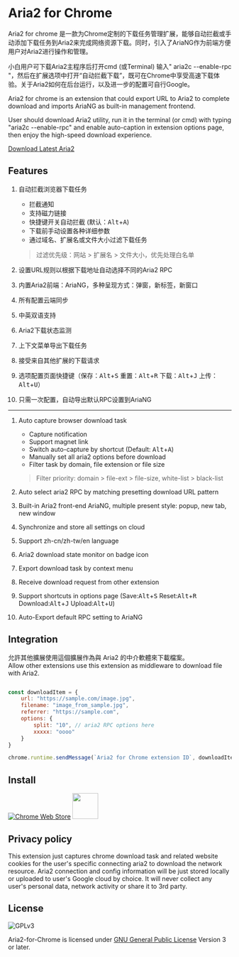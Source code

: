 # Aria2 for Chrome

Aria2 for chrome 是一款为Chrome定制的下载任务管理扩展，能够自动拦截或手动添加下载任务到Aria2来完成网络资源下载。同时，引入了AriaNG作为前端方便用户对Aria2进行操作和管理。

小白用户可下载Aria2主程序后打开cmd (或Terminal) 输入" aria2c --enable-rpc "，然后在扩展选项中打开“自动拦截下载”，既可在Chrome中享受高速下载体验。关于Aria2如何在后台运行，以及进一步的配置可自行Google。

Aria2 for chrome is an extension that could export URL to Aria2 to complete download and imports AriaNG as built-in management frontend.

User should download Aria2 utility, run it in the terminal (or cmd) with typing "aria2c --enable-rpc" and enable auto-caption in extension options page, then enjoy the high-speed download experience.

[Download Latest Aria2](https://github.com/aria2/aria2/releases/latest)

## Features

1. 自动拦截浏览器下载任务

    - 拦截通知
    - 支持磁力链接
    - 快捷键开关自动拦截 (默认：<kbd>Alt</kbd>+<kbd>A</kbd>)
    - 下载前手动设置各种详细参数
    - 通过域名、扩展名或文件大小过滤下载任务
    > 过滤优先级：网站 > 扩展名 > 文件大小，优先处理白名单

2. 设置URL规则以根据下载地址自动选择不同的Aria2 RPC

3. 内置Aria2前端：AriaNG，多种呈现方式：弹窗，新标签，新窗口

4. 所有配置云端同步

5. 中英双语支持

6. Aria2下载状态监测

7. 上下文菜单导出下载任务

8. 接受来自其他扩展的下载请求

9. 选项配置页面快捷键（保存：<kbd>Alt</kbd>+<kbd>S</kbd> 重置：<kbd>Alt</kbd>+<kbd>R</kbd> 下载：<kbd>Alt</kbd>+<kbd>J</kbd> 上传：<kbd>Alt</kbd>+<kbd>U</kbd>）

10. 只需一次配置，自动导出默认RPC设置到AriaNG

---

1. Auto capture browser download task
    - Capture notification
    - Support magnet link
    - Switch auto-capture by shortcut (Default: <kbd>Alt</kbd>+<kbd>A</kbd>)
    - Manually set all aria2 options before download
    - Filter task by domain, file extension or file size
    > Filter priority: domain > file-ext > file-size, white-list > black-list
2. Auto select aria2 RPC by matching presetting download URL pattern

3. Built-in Aria2 front-end AriaNG, multiple present style: popup, new tab, new window

4. Synchronize and store all settings on cloud

5. Support zh-cn/zh-tw/en language

6. Aria2 download state monitor on badge icon

7. Export download task by context menu

8. Receive download request from other extension

9. Support shortcuts in options page (Save:<kbd>Alt</kbd>+<kbd>S</kbd> Reset:<kbd>Alt</kbd>+<kbd>R</kbd> Download:<kbd>Alt</kbd>+<kbd>J</kbd> Upload:<kbd>Alt</kbd>+<kbd>U</kbd>)

10. Auto-Export default RPC setting to AriaNG

## Integration

允許其他擴展使用這個擴展作為與 Aria2 的中介軟體來下載檔案。  
Allow other extensions use this extension as middleware to download file with Aria2.

```js

const downloadItem = {
    url: "https://sample.com/image.jpg",
    filename: "image_from_sample.jpg",
    referrer: "https://sample.com",
    options: { 
        split: "10", // aria2 RPC options here
        xxxxx: "oooo"
    }
}

chrome.runtime.sendMessage(`Aria2 for Chrome extension ID`, downloadItem)

```

## Install

[![Chrome Web Store](https://developer.chrome.com/webstore/images/ChromeWebStore_BadgeWBorder_v2_206x58.png)](https://chrome.google.com/webstore/detail/aria2-for-chrome/mpkodccbngfoacfalldjimigbofkhgjn "Aria2 for Chrome")
[<img src="https://developer.microsoft.com/en-us/store/badges/images/English_get-it-from-MS.png" height=58 >](https://microsoftedge.microsoft.com/addons/detail/jjfgljkjddpcpfapejfkelkbjbehagbh "Aria2 for Edge")

## Privacy policy

This extension just captures chrome download task and related website cookies for the user's specific connecting aria2 to download the network resource. Aria2 connection and config information will be just stored locally or uploaded to user's Google cloud by choice. It will never collect any user's personal data, network activity or share it to 3rd party.

## License

![GPLv3](https://www.gnu.org/graphics/gplv3-127x51.png)

Aria2-for-Chrome is licensed under [GNU General Public License](https://www.gnu.org/licenses/gpl.html) Version 3 or later.
